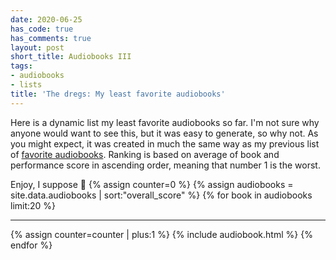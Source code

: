 ```yaml
---
date: 2020-06-25
has_code: true
has_comments: true
layout: post
short_title: Audiobooks III
tags:
- audiobooks
- lists
title: 'The dregs: My least favorite audiobooks'
---
```

Here is a dynamic list my least favorite audiobooks so far. I'm not sure why anyone would
want to see this, but it was easy to generate, so why not. As you might expect, it was
created in much the same way as my previous list of [favorite audiobooks](audiobooks-2).
Ranking is based on average of book and performance score in ascending order, meaning that
number 1 is the worst.

Enjoy, I suppose 🤷
{% assign counter=0 %}
{% assign audiobooks = site.data.audiobooks | sort:"overall_score" %}
{% for book in audiobooks limit:20 %}<hr>
  {% assign counter=counter | plus:1 %}
  {% include audiobook.html %}
{% endfor %}